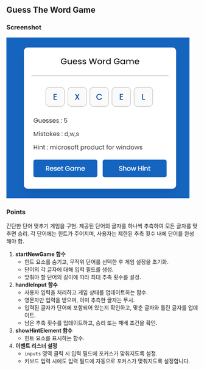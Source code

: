## Guess The Word Game

### Screenshot

![screenshot](screenshot.png)

### Points

간단한 단어 맞추기 게임을 구현. 제공된 단어의 글자를 하나씩 추측하여 모든 글자를 맞추면 승리. 각 단어에는 힌트가 주어지며, 사용자는 제한된 추측 횟수 내에 단어를 완성해야 함.

1. **startNewGame 함수**
   - 힌트 요소를 숨기고, 무작위 단어를 선택한 후 게임 설정을 초기화.
   - 단어의 각 글자에 대해 입력 필드를 생성.
   - 맞춰야 할 단어의 길이에 따라 최대 추측 횟수를 설정.
2. **handleInput 함수**
   - 사용자 입력을 처리하고 게임 상태를 업데이트하는 함수.
   - 영문자만 입력을 받으며, 이미 추측한 글자는 무시.
   - 입력된 글자가 단어에 포함되어 있는지 확인하고, 맞춘 글자와 틀린 글자를 업데이트.
   - 남은 추측 횟수를 업데이트하고, 승리 또는 패배 조건을 확인.
3. **showHintElement 함수**
   - 힌트 요소를 표시하는 함수.
4. **이벤트 리스너 설정**
   - `inputs` 영역 클릭 시 입력 필드에 포커스가 맞춰지도록 설정.
   - 키보드 입력 시에도 입력 필드에 자동으로 포커스가 맞춰지도록 설정합니다.
